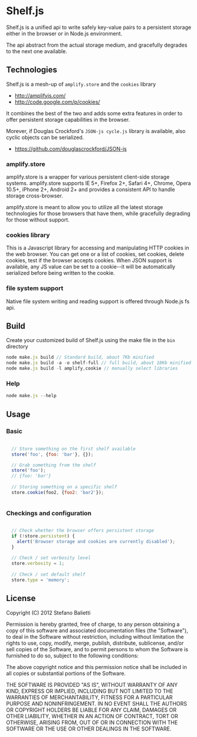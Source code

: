 # Shelf.js

Shelf.js is a unified api to write safely key-value pairs to a persistent storage either in the browser or in Node.js environment.

The api abstract from the actual storage medium, and gracefully degrades to the next one available.

## Technologies

Shelf.js is a mesh-up of `amplify.store` and the `cookies` library

 - http://amplifyjs.com/
 - http://code.google.com/p/cookies/
 
 
It combines the best of the two and adds some extra features in order to offer persistent storage capabilities in the browser.

Morever, if Douglas Crockford's  `JSON-js cycle.js` library is available, also cyclic objects can be serialized.

- https://github.com/douglascrockford/JSON-js

### amplify.store

amplify.store is a wrapper for various persistent client-side storage systems. amplify.store supports IE 5+, Firefox 2+, Safari 4+, Chrome, Opera 10.5+, iPhone 2+, Android 2+ and provides a consistent API to handle storage cross-browser.

amplify.store is meant to allow you to utilize all the latest storage technologies for those browsers that have them, while gracefully degrading for those without support. 

### cookies library

This is a Javascript library for accessing and manipulating HTTP cookies in the web browser. You can get one or a list of cookies, set cookies, delete cookies, test if the browser accepts cookies. When JSON support is available, any JS value can be set to a cookie--it will be automatically serialized before being written to the cookie.

### file system support

Native file system writing and reading support is offered through Node.js fs api.

## Build

Create your customized build of Shelf.js  using the make file in the `bin` directory

```javascript
node make.js build // Standard build, about 7Kb minified
node make.js build -a -o shelf-full // full build, about 18Kb minified
node make.js build -l amplify,cookie // manually select libraries
```

### Help

```javascript
node make.js --help
```

## Usage

### Basic

```javascript
  
  // Store something on the first shelf available
  store('foo', {foo: 'bar'}, {});

  // Grab something from the shelf
  store('foo');
  // {foo: 'bar'}
  
  // Storing something on a specific shelf
  store.cookie(foo2, {foo2: 'bar2'});
  
```

### Checkings and configuration

```javascript

  // Check whether the browser offers persistent storage
  if (!store.persistent) {
    alert('Browser storage and cookies are currently disabled');
  }
  
  // Check / set verbosity level
  store.verbosity = 1;
  
  // Check / set default shelf
  store.type = 'memory';

```

## License

Copyright (C) 2012 Stefano Balietti

Permission is hereby granted, free of charge, to any person obtaining a copy of this software and associated documentation files (the "Software"), to deal in the Software without restriction, including without limitation the rights to use, copy, modify, merge, publish, distribute, sublicense, and/or sell copies of the Software, and to permit persons to whom the Software is furnished to do so, subject to the following conditions:

The above copyright notice and this permission notice shall be included in all copies or substantial portions of the Software.

THE SOFTWARE IS PROVIDED "AS IS", WITHOUT WARRANTY OF ANY KIND, EXPRESS OR IMPLIED, INCLUDING BUT NOT LIMITED TO THE WARRANTIES OF MERCHANTABILITY, FITNESS FOR A PARTICULAR PURPOSE AND NONINFRINGEMENT. IN NO EVENT SHALL THE AUTHORS OR COPYRIGHT HOLDERS BE LIABLE FOR ANY CLAIM, DAMAGES OR OTHER LIABILITY, WHETHER IN AN ACTION OF CONTRACT, TORT OR OTHERWISE, ARISING FROM, OUT OF OR IN CONNECTION WITH THE SOFTWARE OR THE USE OR OTHER DEALINGS IN THE SOFTWARE.  
   

